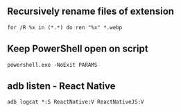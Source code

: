 ## Recursively rename files of extension
`for /R %x in (*.*) do ren "%x" *.webp`

## Keep PowerShell open on script
`powershell.exe -NoExit PARAMS`

## adb listen - React Native 
`adb logcat *:S ReactNative:V ReactNativeJS:V`
